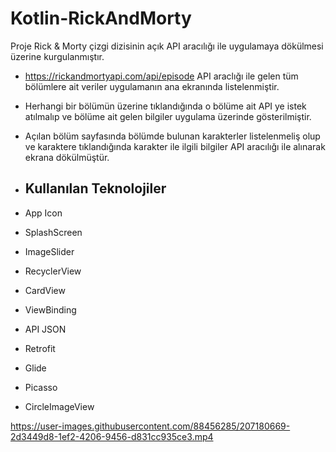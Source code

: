 # Kotlin-RickAndMorty

 Proje Rick & Morty çizgi dizisinin açık API aracılığı ile uygulamaya dökülmesi üzerine kurgulanmıştır.
 - https://rickandmortyapi.com/api/episode API araclığı ile gelen tüm bölümlere ait veriler uygulamanın ana ekranında listelenmiştir.
 - Herhangi bir bölümün üzerine tıklandığında o bölüme ait API ye istek atılmalıp ve bölüme ait gelen bilgiler uygulama üzerinde gösterilmiştir.
 - Açılan bölüm sayfasında bölümde bulunan karakterler listelenmeliş olup ve karaktere tıklandığında karakter ile ilgili bilgiler API aracılığı ile alınarak ekrana dökülmüştür.
 
 - ## Kullanılan Teknolojiler

- App Icon
- SplashScreen
- ImageSlider
- RecyclerView
- CardView
- ViewBinding
- API JSON
- Retrofit
- Glide
- Picasso
- CircleImageView

https://user-images.githubusercontent.com/88456285/207180669-2d3449d8-1ef2-4206-9456-d831cc935ce3.mp4




